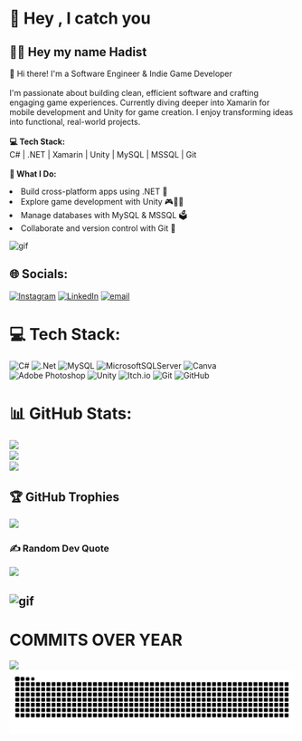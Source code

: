 # 💫 Hey , I catch you
## 🐱‍🚀 Hey my name Hadist
<p>👋 Hi there! I'm a Software Engineer & Indie Game Developer<br><br>I'm passionate about building clean, efficient software and crafting engaging game experiences. Currently diving deeper into Xamarin for mobile development and Unity for game creation. I enjoy transforming ideas into functional, real-world projects.<br><br><b>💻 Tech Stack:</b><br>C# | .NET | Xamarin | Unity | MySQL | MSSQL | Git<br><br><b>🚀 What I Do:</b>
    <li>Build cross-platform apps using .NET 🚀</li>
    <li>Explore game development with Unity 🎮👨‍💻</li>
    <li>Manage databases with MySQL & MSSQL 🗳</li>
    <li>Collaborate and version control with Git   👭</li>
</p>


![gif](https://media.giphy.com/media/v1.Y2lkPTc5MGI3NjExaGI4cTh3OHlzOG1odW4zamFoa2R2NHp4Zml6dWdqZXFnbHM5eXh4biZlcD12MV9naWZzX3NlYXJjaCZjdD1n/zd76Z18lDrjy0/giphy.gif)

## 🌐 Socials:
[![Instagram](https://img.shields.io/badge/Instagram-%23E4405F.svg?logo=Instagram&logoColor=white)](https://instagram.com/m_hdstxr) [![LinkedIn](https://img.shields.io/badge/LinkedIn-%230077B5.svg?logo=linkedin&logoColor=white)](https://linkedin.com/in/muhammad-hadist-rifannan) [![email](https://img.shields.io/badge/Email-D14836?logo=gmail&logoColor=white)](mailto:ipanjabar933@gmail.com) 

# 💻 Tech Stack:
![C#](https://img.shields.io/badge/c%23-%23239120.svg?style=for-the-badge&logo=csharp&logoColor=white) ![.Net](https://img.shields.io/badge/.NET-5C2D91?style=for-the-badge&logo=.net&logoColor=white) ![MySQL](https://img.shields.io/badge/mysql-4479A1.svg?style=for-the-badge&logo=mysql&logoColor=white) ![MicrosoftSQLServer](https://img.shields.io/badge/Microsoft%20SQL%20Server-CC2927?style=for-the-badge&logo=microsoft%20sql%20server&logoColor=white) ![Canva](https://img.shields.io/badge/Canva-%2300C4CC.svg?style=for-the-badge&logo=Canva&logoColor=white) ![Adobe Photoshop](https://img.shields.io/badge/adobe%20photoshop-%2331A8FF.svg?style=for-the-badge&logo=adobe%20photoshop&logoColor=white) ![Unity](https://img.shields.io/badge/unity-%23000000.svg?style=for-the-badge&logo=unity&logoColor=white) ![Itch.io](https://img.shields.io/badge/Itch-%23FF0B34.svg?style=for-the-badge&logo=Itch.io&logoColor=white) ![Git](https://img.shields.io/badge/git-%23F05033.svg?style=for-the-badge&logo=git&logoColor=white) ![GitHub](https://img.shields.io/badge/github-%23121011.svg?style=for-the-badge&logo=github&logoColor=white)
# 📊 GitHub Stats:
![](https://github-readme-stats.vercel.app/api?username=MuhammadHadistRifannan&theme=gotham&hide_border=false&include_all_commits=true&count_private=false)<br/>
![](https://nirzak-streak-stats.vercel.app/?user=MuhammadHadistRifannan&theme=gotham&hide_border=false)<br/>
![](https://github-readme-stats.vercel.app/api/top-langs/?username=MuhammadHadistRifannan&theme=gotham&hide_border=false&include_all_commits=true&count_private=false&layout=compact)

## 🏆 GitHub Trophies
![](https://github-profile-trophy.vercel.app/?username=MuhammadHadistRifannan&theme=gotham&no-frame=false&no-bg=true&margin-w=4)

### ✍️ Random Dev Quote
![](https://quotes-github-readme.vercel.app/api?type=horizontal&theme=gruvbox)

![gif](https://media.giphy.com/media/v1.Y2lkPTc5MGI3NjExaGI4cTh3OHlzOG1odW4zamFoa2R2NHp4Zml6dWdqZXFnbHM5eXh4biZlcD12MV9naWZzX3NlYXJjaCZjdD1n/FIZ1QC610AAhi/giphy.gif)
---
# COMMITS OVER YEAR
[![](https://visitcount.itsvg.in/api?id=MuhammadHadistRifannan&icon=10&color=3)](https://visitcount.itsvg.in)
<img src="https://raw.githubusercontent.com/MuhammadHadistRifannan/MuhammadHadistRifannan/output/snake.svg" alt="Snake animation" />

###

<!-- Proudly created with GPRM ( https://gprm.itsvg.in ) -->
